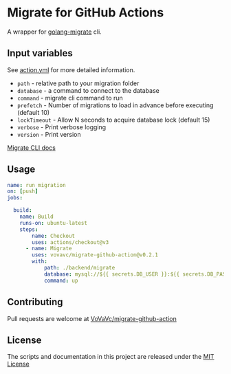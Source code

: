 # Migrate for GitHub Actions

A wrapper for [golang-migrate](https://github.com/golang-migrate/migrate) cli.  

## Input variables

See [action.yml](./action.yml) for more detailed information.

* `path` - relative path to your migration folder
* `database` - a command to connect to the database
* `command` - migrate cli command to run
* `prefetch` - Number of migrations to load in advance before executing (default 10)
* `lockTimeout` - Allow N seconds to acquire database lock (default 15)
* `verbose` - Print verbose logging
* `version` - Print version

[Migrate CLI docs](https://github.com/golang-migrate/migrate/tree/master/cmd/migrate)


## Usage

```yaml
name: run migration
on: [push]
jobs:

  build:
    name: Build
    runs-on: ubuntu-latest
    steps:
        name: Checkout
        uses: actions/checkout@v3
      - name: Migrate
        uses: vovavc/migrate-github-action@v0.2.1
        with:
            path: ./backend/migrate
            database: mysql://${{ secrets.DB_USER }}:${{ secrets.DB_PASS }}@tcp(${{ secrets.DB_HOST }})/${{ secrets.DB_NAME }}?tls=${{ secrets.DB_TLS }}
            command: up
```

## Contributing

Pull requests are welcome at [VoVaVc/migrate-github-action](https://github.com/VoVaVc/migrate-github-action/pulls)

## License

The scripts and documentation in this project are released under the [MIT License](LICENSE)

